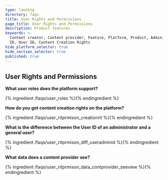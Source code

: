 ```yaml
---
type: landing
directory: faqs
title: User Rights and Permissions
page_title: User Rights and Permissions
description: Product features
keywords: >-
  Content creator, Content provider, Feature, Platform, Product, Administrator
  ID, User ID, Content Creation Rights
hide_platform_selector: true
hide_section_selector: true
published: true
---
```

## User Rights and Permissions	

**What user roles does the platform support?**

{% ingredient /faqs/user_roles %}{% endingredient %}

**How do you get content creation rights on the platform?**

{% ingredient /faqs/user_ritprmison_creationrit %}{% endingredient %}

**What is the difference between the User ID of an administrator and a general user?**

{% ingredient /faqs/user_ritprmison_diff_useradminid %}{% endingredient %}

**What data does a content provider see?**

{% ingredient /faqs/user_ritprmison_data_contprovider_seeview %}{% endingredient %}
